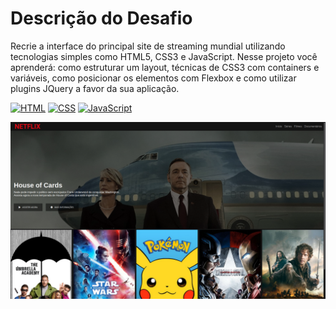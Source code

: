 # Descrição do Desafio

Recrie a interface do principal site de streaming mundial utilizando tecnologias simples como HTML5, CSS3 e JavaScript. Nesse projeto você aprenderá: como estruturar um layout, técnicas de CSS3 com containers e variáveis, como posicionar os elementos com Flexbox e como utilizar plugins JQuery a favor da sua aplicação.

[![HTML](https://img.shields.io/badge/html5-blue?style=for-the-badge)](#)
[![CSS](https://img.shields.io/badge/css3-blueviolet?style=for-the-badge)](#)
[![JavaScript](https://img.shields.io/badge/JavaScript-yellow?style=for-the-badge)](#)

![Capa Netflix Clone](cover/netflix-clone.png)

